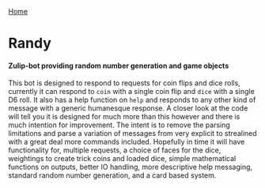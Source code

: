 [Home](https://github.enim.ga/)

# Randy
#### Zulip-bot providing random number generation and game objects

This bot is designed to respond to requests for coin flips and dice rolls, currently it can respond to `coin` with a single coin flip and `dice` with a single D6 roll. It also has a help function on `help` and responds to any other kind of message with a generic humanesque response. A closer look at the code will tell you it is designed for much more than this however and there is much intention for improvement. The intent is to remove the parsing limitations and parse a variation of messages from very explicit to strealined with a great deal more commands included. Hopefully in time it will have functionality for, multiple requests, a choice of faces for the dice, weightings to create trick coins and loaded dice, simple mathematical functions on outputs, better IO handling, more descriptive help messaging, standard random number generation, and a card based system.
